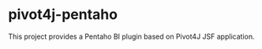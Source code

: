 pivot4j-pentaho
===============

This project provides a Pentaho BI plugin based on Pivot4J JSF application.